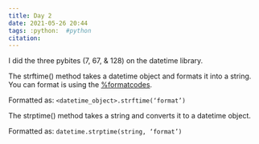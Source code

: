 ```yaml
---
title: Day 2
date: 2021-05-26 20:44
tags: :python:  #python
citation: 
---
```


I did the three pybites (7, 67, & 128) on the datetime library.
 
The strftime() method takes a datetime object and formats it into a string. You can format is using the [%formatcodes]( https://www.w3schools.com/python/python_datetime.asp).

Formatted as:
`<datetime_object>.strftime(‘format’)`
 
The strptime() method takes a string and converts it to a datetime object.

Formatted as: 
`datetime.strptime(string, ‘format’)`
